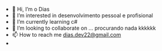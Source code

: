 - 👋 Hi, I’m o Dias
- 👀 I’m interested in desenvolvimento pessoal e profisional
- 🌱 I’m currently learning c#  
- 💞️ I’m looking to collaborate on ... procurando nada kkkkkk   
- 📫 How to reach me dias.dev22@gmail.com
- <!---
DiiasD/DiiasD is a ✨ special ✨ repository because its `README.md` (this file) appears on your GitHub profile.
You can click the Preview link to take a look at your changes.--->
